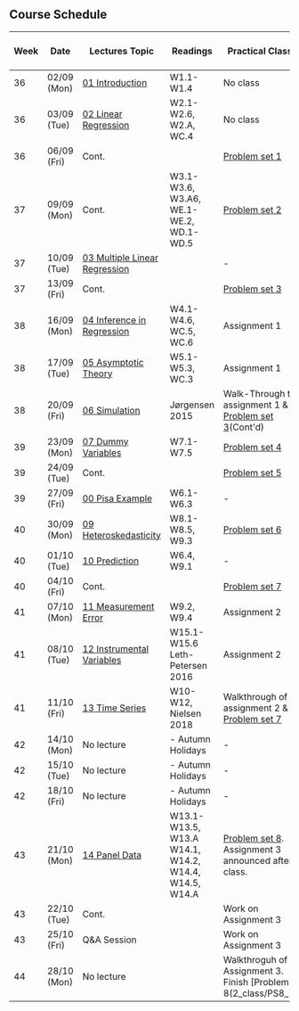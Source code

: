 ## Course Schedule
| Week | Date        | Lectures Topic                                            | Readings                                                 | Practical Classes                                                           | TA Class 1 | TA Class 2 |
| ---- | ----------- | --------------------------------------------------------- | -------------------------------------------------------- | --------------------------------------------------------------------------- | ---------- | ---------- |
| 36   | 02/09 (Mon) | [01 Introduction](1_lectures/01_intro)                    | W1.1-W1.4                                                | No class                                                                    | -          | -          |
| 36   | 03/09 (Tue) | [02 Linear Regression](1_lectures/02_slr)                 | W2.1-W2.6, W2.A, WC.4                                    | No class                                                                    | -          | -          |
| 36   | 06/09 (Fri) | Cont.                                                     |                                                          | [Problem set 1](2_class/PS1_EngelCurves)                                    | Thor       | Daniel     |
| 37   | 09/09 (Mon) | Cont.                                                     | W3.1-W3.6, W3.A6, <br>WE.1-WE.2, WD.1-WD.5               | [Problem set 2](2_class/PS2_EngelCurves)                                    | Thor       | Pedro      |
| 37   | 10/09 (Tue) | [03 Multiple Linear Regression](1_lectures/03_mlr)        |                                                          | -                                                                           | Thor       | Pedro      |
| 37   | 13/09 (Fri) | Cont.                                                     |                                                          | [Problem set 3](2_class/PS3_Growth)                                         | Thor       | Daniel     |
| 38   | 16/09 (Mon) | [04 Inference in Regression](1_lectures/04_inference)     | W4.1-W4.6, WC.5, WC.6                                    | Assignment 1                                                                | Thor       | Pedro      |
| 38   | 17/09 (Tue) | [05 Asymptotic Theory](1_lectures/05_asymptotics)         | W5.1-W5.3, WC.3                                          | Assignment 1                                                                | Thor       | Pedro      |
| 38   | 20/09 (Fri) | [06 Simulation](1_lectures/06_simulation)                 | Jørgensen 2015                                           | Walk-Through the assignment 1 & [Problem set 3](2_class/PS3_Growth)(Cont'd) | Thor       | Daniel     |
| 39   | 23/09 (Mon) | [07 Dummy Variables](1_lectures/07_dummyvars)             | W7.1-W7.5                                                | [Problem set 4](2_class/PS4_MonteCarlo)                                     | Thor       | Pedro      |
| 39   | 24/09 (Tue) | Cont.                                                     |                                                          | [Problem set 5](2_class/PS5_Growth)                                         | Thor       | Pedro      |
| 39   | 27/09 (Fri) | [00 Pisa Example](1_lectures/08_pisa)                     | W6.1-W6.3                                                | -                                                                           | Thor       | Daniel     |
| 40   | 30/09 (Mon) | [09 Heteroskedasticity](1_lectures/09_heteroskedasticity) | W8.1-W8.5, W9.3                                          | [Problem set 6](2_class/PS6_Hedonic)                                        | Thor       | Pedro      |
| 40   | 01/10 (Tue) | [10 Prediction](10_prediction)                            | W6.4, W9.1                                               | -                                                                           | Thor       | Pedro      |
| 40   | 04/10 (Fri) | Cont.                                                     |                                                          | [Problem set 7](2_class/PS7_Hedonic)                                        | Thor       | Daniel     |
| 41   | 07/10 (Mon) | [11 Measurement Error](11_measurementerror)               | W9.2, W9.4                                               | Assignment 2                                                                | Thor       | Pedro      |
| 41   | 08/10 (Tue) | [12 Instrumental Variables](12_iv)                        | W15.1-W15.6 <br> Leth-Petersen 2016                      | Assignment 2                                                                | Thor       | Pedro      |
| 41   | 11/10 (Fri) | [13 Time Series](12_timeseries)                           | W10-W12, Nielsen 2018                                    | Walkthrough of assignment 2 & [Problem set 7](2_class/PS7_Hedonic)          | Thor       | Daniel     |
| 42   | 14/10 (Mon) | No lecture                                                | - Autumn Holidays                                        | -                                                                           | Thor       | Pedro      |
| 42   | 15/10 (Tue) | No lecture                                                | - Autumn Holidays                                        | -                                                                           | Thor       | Pedro      |
| 42   | 18/10 (Fri) | No lecture                                                | - Autumn Holidays                                        | -                                                                           | Thor       | Daniel     |
| 43   | 21/10 (Mon) | [14 Panel Data](14_paneldata)                             | W13.1-W13.5, W13.A <br>W14.1, W14.2, W14.4, W14.5, W14.A | [Problem set 8](2_class/PS8_IV). Assignment 3 announced after class.        | Thor       | Pedro      |
| 43   | 22/10 (Tue) | Cont.                                                     |                                                          | Work on Assignment 3                                                        | Thor       | Pedro      |
| 43   | 25/10 (Fri) | Q&A Session                                               |                                                          | Work on Assignment 3                                                        | Thor       | Daniel     |
| 44   | 28/10 (Mon) | No lecture                                                |                                                          | Walkthroguh of Assignment 3. Finish [Problem set 8(2_class/PS8_IV)].        | Thor       | Pedro      |
